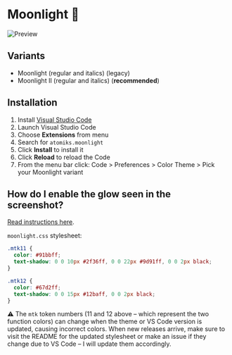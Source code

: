 # Moonlight 🌌

<img src="https://github.com/atomiks/moonlight-vscode-theme/raw/master/preview.png" alt="Preview">

## Variants

- Moonlight (regular and italics) (legacy)
- Moonlight II (regular and italics) (**recommended**)

## Installation

1.  Install [Visual Studio Code](https://code.visualstudio.com/)
2.  Launch Visual Studio Code
3.  Choose **Extensions** from menu
4.  Search for `atomiks.moonlight`
5.  Click **Install** to install it
6.  Click **Reload** to reload the Code
7.  From the menu bar click: Code > Preferences > Color Theme > Pick your Moonlight variant

## How do I enable the glow seen in the screenshot?

[Read instructions here](https://github.com/robb0wen/synthwave-vscode/blob/ec7e97eba96febbcf069256a6513ecedd0b187ae/README.md#to-enable-the-glow).

`moonlight.css` stylesheet:

```css
.mtk11 {
  color: #91bbff;
  text-shadow: 0 0 10px #2f36ff, 0 0 22px #9d91ff, 0 0 2px black;
}

.mtk12 {
  color: #67d2ff;
  text-shadow: 0 0 15px #12baff, 0 0 2px black;
}
```

⚠️ The `mtk` token numbers (11 and 12 above – which represent the two function colors) can change when the theme or VS Code version is updated, causing incorrect colors. When new releases arrive, make sure to visit the README for the updated stylesheet or make an issue if they change due to VS Code – I will update them accordingly.
